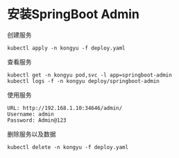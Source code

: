 # 安装SpringBoot Admin

创建服务

```
kubectl apply -n kongyu -f deploy.yaml
```

查看服务

```
kubectl get -n kongyu pod,svc -l app=springboot-admin
kubectl logs -f -n kongyu deploy/springboot-admin
```

使用服务

```
URL: http://192.168.1.10:34646/admin/
Username: admin
Password: Admin@123
```

删除服务以及数据

```
kubectl delete -n kongyu -f deploy.yaml
```

